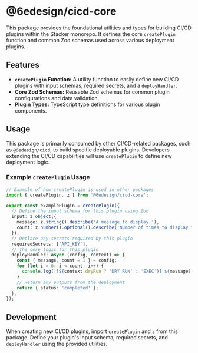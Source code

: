 # @6edesign/cicd-core

This package provides the foundational utilities and types for building CI/CD plugins within the Stacker monorepo. It defines the core `createPlugin` function and common Zod schemas used across various deployment plugins.

## Features

*   **`createPlugin` Function:** A utility function to easily define new CI/CD plugins with input schemas, required secrets, and a `deployHandler`.
*   **Core Zod Schemas:** Reusable Zod schemas for common plugin configurations and data validation.
*   **Plugin Types:** TypeScript type definitions for various plugin components.

## Usage

This package is primarily consumed by other CI/CD-related packages, such as `@6edesign/cicd`, to build specific deployable plugins. Developers extending the CI/CD capabilities will use `createPlugin` to define new deployment logic.

### Example `createPlugin` Usage

```typescript
// Example of how createPlugin is used in other packages
import { createPlugin, z } from '@6edesign/cicd-core';

export const examplePlugin = createPlugin({
  // Define the input schema for this plugin using Zod
  input: z.object({
    message: z.string().describe('A message to display.'),
    count: z.number().optional().describe('Number of times to display the message.'),
  }),
  // Declare any secrets required by this plugin
  requiredSecrets: ['API_KEY'],
  // The core logic for this plugin
  deployHandler: async (config, context) => {
    const { message, count = 1 } = config;
    for (let i = 0; i < count; i++) {
      console.log(`[${context.dryRun ? 'DRY RUN' : 'EXEC'}] ${message}`);
    }
    // Return any outputs from the deployment
    return { status: 'completed' };
  },
});
```

## Development

When creating new CI/CD plugins, import `createPlugin` and `z` from this package. Define your plugin's input schema, required secrets, and `deployHandler` using the provided utilities.
